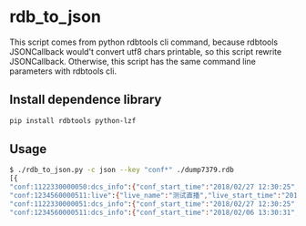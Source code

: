 # rdb_to_json
This script comes from python rdbtools cli command, because rdbtools JSONCallback 
would't convert utf8 chars printable, so this script rewrite JSONCallback.
Otherwise, this script has the same command line parameters with rdbtools cli.

## Install dependence library
``` bash
pip install rdbtools python-lzf
```

## Usage
``` bash
$ ./rdb_to_json.py -c json --key "conf*" ./dump7379.rdb 
[{
"conf:1122330000050:dcs_info":{"conf_start_time":"2018/02/27 12:30:25","dcs_start_time":"2018/02/27 12:30:25","dcs_mode_start_time":"2018/02/27 12:30:25","dcs_mode":"free"},
"conf:1234560000511:live":{"live_name":"测试直播","live_start_time":"2018-2-9 12:30:20","max_user_time":"2018/02/09 13:30:20","max_user_count":"100","star":"4.5"},
"conf:1122330000051:dcs_info":{"conf_start_time":"2018/02/27 12:30:25","dcs_start_time":"2018/02/27 12:30:25","dcs_mode_start_time":"2018/02/27 12:30:25","dcs_mode":"free"},
"conf:1234560000511:dcs_info":{"conf_start_time":"2018/02/06 13:30:31","dcs_start_time":"2018/02/06 13:30:31","dcs_mode":"free","dcs_mode_start_time":"2018/02/06 13:30:31"}}]
```